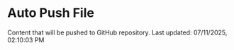 # Auto Push File

Content that will be pushed to GitHub repository.
Last updated: 07/11/2025, 02:10:03 PM